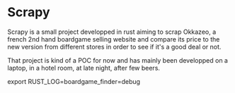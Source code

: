 # Scrapy

Scrapy is a small project developped in rust aiming to scrap Okkazeo,
a french 2nd hand boardgame selling website and compare its price to 
the new version from different stores in order to see if it's a good
deal or not.

That project is kind of a POC for now and has mainly been developped
on a laptop, in a hotel room, at late night, after few beers.

export RUST_LOG=boardgame_finder=debug